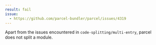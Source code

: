 ```yaml
---
result: fail
issue:
  - https://github.com/parcel-bundler/parcel/issues/4319
---
```


Apart from the issues encountered in `code-splitting/multi-entry`, parcel does not split a module.
